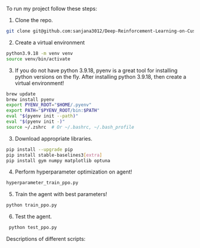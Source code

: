To run my project follow these steps:
1. Clone the repo.
``` bash
git clone git@github.com:sanjana3012/Deep-Reinforcement-Learning-on-Custom-Cloud-Env.git
```
2. Create a virtual environment
``` bash
python3.9.18 -m venv venv
source venv/bin/activate
```
3. If you do not have python 3.9.18, pyenv is a great tool for installing python versions on the fly. After installing python 3.9.18, then create a virtual environment!
 ``` bash
brew update
brew install pyenv
export PYENV_ROOT="$HOME/.pyenv"
export PATH="$PYENV_ROOT/bin:$PATH"
eval "$(pyenv init --path)"
eval "$(pyenv init -)"
source ~/.zshrc  # Or ~/.bashrc, ~/.bash_profile
```
3. Download appropriate libraries.
``` bash
pip install --upgrade pip
pip install stable-baselines3[extra]
pip install gym numpy matplotlib optuna
```
4. Perform hyperparameter optimization on agent!
``` bash
hyperparameter_train_ppo.py
```
5. Train the agent with best parameters!
``` bash
python train_ppo.py
```
6. Test the agent.
``` bash
 python test_ppo.py
 ```

Descriptions of different scripts:

